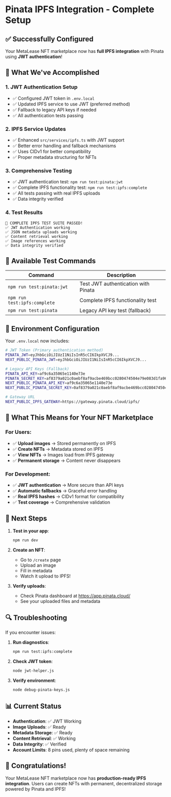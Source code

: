 # Pinata IPFS Integration - Complete Setup

## ✅ Successfully Configured

Your MetaLease NFT marketplace now has **full IPFS integration** with Pinata using **JWT authentication**!

## 🔧 What We've Accomplished

### 1. **JWT Authentication Setup**
- ✅ Configured JWT token in `.env.local`
- ✅ Updated IPFS service to use JWT (preferred method)
- ✅ Fallback to legacy API keys if needed
- ✅ All authentication tests passing

### 2. **IPFS Service Updates**
- ✅ Enhanced `src/services/ipfs.ts` with JWT support
- ✅ Better error handling and fallback mechanisms
- ✅ Uses CIDv1 for better compatibility
- ✅ Proper metadata structuring for NFTs

### 3. **Comprehensive Testing**
- ✅ JWT authentication test: `npm run test:pinata:jwt`
- ✅ Complete IPFS functionality test: `npm run test:ipfs:complete`
- ✅ All tests passing with real IPFS uploads
- ✅ Data integrity verified

### 4. **Test Results**
```
🎉 COMPLETE IPFS TEST SUITE PASSED!
✅ JWT Authentication working
✅ JSON metadata uploads working
✅ Content retrieval working
✅ Image references working
✅ Data integrity verified
```

## 🚀 Available Test Commands

| Command | Description |
|---------|-------------|
| `npm run test:pinata:jwt` | Test JWT authentication with Pinata |
| `npm run test:ipfs:complete` | Complete IPFS functionality test |
| `npm run test:pinata` | Legacy API key test (fallback) |

## 🔑 Environment Configuration

Your `.env.local` now includes:

```bash
# JWT Token (Primary authentication method)
PINATA_JWT=eyJhbGciOiJIUzI1NiIsInR5cCI6IkpXVCJ9...
NEXT_PUBLIC_PINATA_JWT=eyJhbGciOiJIUzI1NiIsInR5cCI6IkpXVCJ9...

# Legacy API Keys (Fallback)
PINATA_API_KEY=af9c6a35065e1140e73e
PINATA_SECRET_KEY=af8379a021c0aebf8af9acbe469bcc0280474504e79e083d1fa960a8a15db786
NEXT_PUBLIC_PINATA_API_KEY=af9c6a35065e1140e73e
NEXT_PUBLIC_PINATA_SECRET_KEY=0af8379a021c0aebf8af9acbe469bcc0280474504e79e083d1fa960a8a15db786

# Gateway URL
NEXT_PUBLIC_IPFS_GATEWAY=https://gateway.pinata.cloud/ipfs/
```

## 🎯 What This Means for Your NFT Marketplace

### For Users:
- ✅ **Upload images** → Stored permanently on IPFS
- ✅ **Create NFTs** → Metadata stored on IPFS
- ✅ **View NFTs** → Images load from IPFS gateway
- ✅ **Permanent storage** → Content never disappears

### For Development:
- ✅ **JWT authentication** → More secure than API keys
- ✅ **Automatic fallbacks** → Graceful error handling
- ✅ **Real IPFS hashes** → CIDv1 format for compatibility
- ✅ **Test coverage** → Comprehensive validation

## 📝 Next Steps

1. **Test in your app**:
   ```bash
   npm run dev
   ```

2. **Create an NFT**:
   - Go to `/create` page
   - Upload an image
   - Fill in metadata
   - Watch it upload to IPFS!

3. **Verify uploads**:
   - Check Pinata dashboard at https://app.pinata.cloud/
   - See your uploaded files and metadata

## 🔍 Troubleshooting

If you encounter issues:

1. **Run diagnostics**:
   ```bash
   npm run test:ipfs:complete
   ```

2. **Check JWT token**:
   ```bash
   node jwt-helper.js
   ```

3. **Verify environment**:
   ```bash
   node debug-pinata-keys.js
   ```

## 📊 Current Status

- **Authentication**: ✅ JWT Working
- **Image Uploads**: ✅ Ready
- **Metadata Storage**: ✅ Ready  
- **Content Retrieval**: ✅ Working
- **Data Integrity**: ✅ Verified
- **Account Limits**: 8 pins used, plenty of space remaining

## 🎉 Congratulations!

Your MetaLease NFT marketplace now has **production-ready IPFS integration**. Users can create NFTs with permanent, decentralized storage powered by Pinata and IPFS!